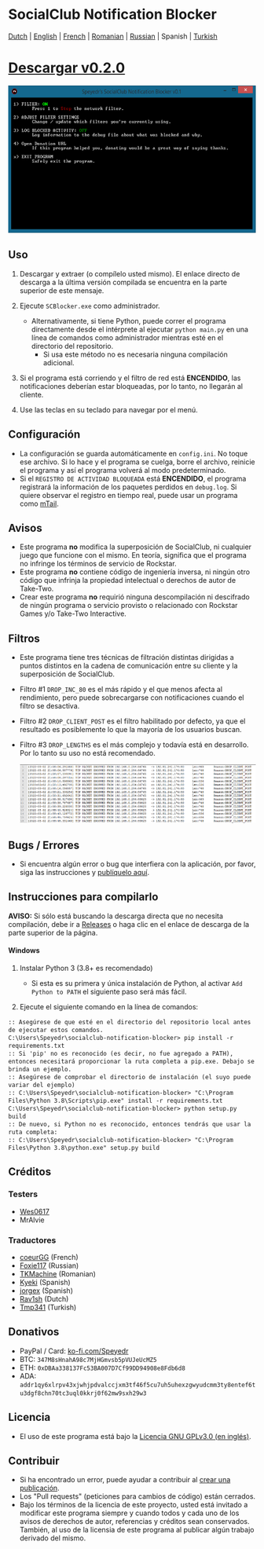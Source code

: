 # SocialClub Notification Blocker

[Dutch](../NL/README.md) | [English](../../README.md) | [French](../FR/README.md) | [Romanian](../RO/README.md) | [Russian](../RU/README.md) | Spanish | [Turkish](../TR/README.md)



# [Descargar v0.2.0](https://github.com/Speyedr/socialclub-notification-blocker/releases/download/v0.2.0/SocialClubBlocker-0.2.0.zip)

<img src="/img/SCBlockerTease1.png" alt="Main Menu" height=300 width=562>

## Uso
1. Descargar y extraer (o compílelo usted mismo). El enlace directo de descarga a la última versión compilada se encuentra en la parte superior de este mensaje.
2. Ejecute `SCBlocker.exe` como administrador.

    - Alternativamente, si tiene Python, puede correr el programa directamente desde el intérprete al ejecutar `python main.py` en una línea de comandos como administrador mientras esté en el directorio del repositorio.
      - Si usa este método no es necesaria ninguna compilación adicional.
4. Si el programa está corriendo y el filtro de red está **ENCENDIDO**, las notificaciones deberían estar bloqueadas, por lo tanto, no llegarán al cliente.
5. Use las teclas en su teclado para navegar por el menú.

## Configuración
 - La configuración se  guarda automáticamente en `config.ini`. No toque ese archivo. Si lo hace y el programa se cuelga, borre el archivo, reinicie el programa y así el programa volverá al modo predeterminado.
 - Si el `REGISTRO DE ACTIVIDAD BLOQUEADA` está **ENCENDIDO**, el programa registrará la información de los paquetes perdidos en `debug.log`. Si quiere observar el registro en tiempo real, puede usar un programa como [mTail](http://ophilipp.free.fr/op_tail.htm).

## Avisos
 - Este programa **no** modifica la superposición de SocialClub, ni cualquier juego que funcione con el mismo. En teoría, significa que el programa no infringe los términos de servicio de Rockstar.
 - Este programa **no** contiene código de ingeniería inversa, ni ningún otro código que infrinja la propiedad intelectual o derechos de autor de Take-Two.
 - Crear este programa **no** requirió ninguna descompilación ni descifrado de ningún programa o servicio provisto o relacionado con Rockstar Games y/o Take-Two Interactive.

## Filtros
 - Este programa tiene tres técnicas de filtración distintas dirigidas a puntos distintos en la cadena de comunicación entre su cliente y la superposición de SocialClub.
 - Filtro #1 `DROP_INC_80` es el más rápido y el que menos afecta al rendimiento, pero puede sobrecargarse con notificaciones cuando el filtro se desactiva.
 - Filtro #2 `DROP_CLIENT_POST` es el filtro habilitado por defecto, ya que el resultado es posiblemente lo que la mayoría de los usuarios buscan.
 - Filtro #3 `DROP_LENGTHS` es el más complejo y todavía está en desarrollo. Por lo tanto su uso no está recomendado.

   <img src="/img/SCBlockerTease3.png" alt="Logging dropped packets" height=120 width=527>

## Bugs / Errores
 - Si encuentra algún error o bug que interfiera con la aplicación, por favor, siga las instrucciones y [publíquelo aquí](https://github.com/Speyedr/socialclub-notification-blocker/issues/new/choose).

## Instrucciones para compilarlo
**AVISO:** Si sólo está buscando la descarga directa que no necesita compilación, debe ir a [Releases](https://github.com/Speyedr/socialclub-notification-blocker/releases) o haga clic en el enlace de descarga de la parte superior de la página.
#### Windows

1) Instalar Python 3 (3.8+ es recomendado)

    - Si esta es su primera y única instalación de Python, al activar `Add Python to PATH` el siguiente paso será más fácil.
2) Ejecute el siguiente comando en la línea de comandos:
```
:: Asegúrese de que esté en el directorio del repositorio local antes de ejecutar estos comandos.
C:\Users\Speyedr\socialclub-notification-blocker> pip install -r requirements.txt
:: Si 'pip' no es reconocido (es decir, no fue agregado a PATH), entonces necesitará proporcionar la ruta completa a pip.exe. Debajo se brinda un ejemplo.
:: Asegúrese de comprobar el directorio de instalación (el suyo puede variar del ejemplo)  
:: C:\Users\Speyedr\socialclub-notification-blocker> "C:\Program Files\Python 3.8\Scripts\pip.exe" install -r requirements.txt
C:\Users\Speyedr\socialclub-notification-blocker> python setup.py build
:: De nuevo, si Python no es reconocido, entonces tendrás que usar la ruta completa:
:: C:\Users\Speyedr\socialclub-notification-blocker> "C:\Program Files\Python 3.8\python.exe" setup.py build
```

## Créditos

### Testers

- [Wes0617](https://github.com/Wes0617)
- MrAlvie

### Traductores

- [coeurGG](https://github.com/Ky0mie) (French)
- [Foxie117](https://github.com/Foxie1171) (Russian)
- [TKMachine](https://github.com/TKMachine) (Romanian)
- [Kyeki](https://github.com/Kyekii) (Spanish)
- [jorgex](https://github.com/jorgex94) (Spanish)
- [Rav1sh](https://github.com/Rav1sh) (Dutch)
- [Tmp341](https://github.com/Tmp341) (Turkish)

## Donativos
 - PayPal / Card: [ko-fi.com/Speyedr](https://ko-fi.com/speyedr)
 - BTC: `347M8sHnahA98c7MjHGmvsb5pVUJeUcMZ5`
 - ETH: `0xDBAa338137Fc53BA007D7Cf99DD94908e8Fdb6d8`
 - ADA: `addr1qy6xlrpv43xjwhjpdvalccjxm3tf46f5cu7uh5uhexzgwyudcmm3ty8entef6tu3dgf8chn70tc3uql0kkrj0f62mw9sxh29w3`

## Licencia
 - El uso de este programa está bajo la [Licencia GNU GPLv3.0 (en inglés)](LICENSE).

## Contribuir
 - Si ha encontrado un error, puede ayudar a contribuir al [crear una publicación](https://github.com/Speyedr/socialclub-notification-blocker/issues/new/choose).
 - Los "Pull requests" (peticiones para cambios de código) están cerrados.
 - Bajo los términos de la licencia de este proyecto, usted está invitado a modificar este programa siempre y cuando todos y cada uno de los avisos de derechos de autor, referencias y créditos sean conservados. También, al uso de la licensia de este programa al publicar algún trabajo derivado del mismo.